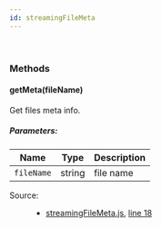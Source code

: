 ```yaml
---
id: streamingFileMeta
---
```

<!--link type="text/css" rel="stylesheet" href="/jsDoc.css"></link-->
<div id="main">

<section>
<header>
<h2></h2>
</header>
<article>
<div class="container-overview">
<dl class="details">
</dl>
</div>
<h3 class="subsection-title">Methods</h3>
<h4 class="name" id="getMeta"><span class="type-signature"></span>getMeta<span class="signature">(fileName)</span><span class="type-signature"></span></h4>
<div class="description">
Get files  meta info.
</div>
<h5>Parameters:</h5>
<table class="params">
<thead>
<tr>
<th>Name</th>
<th>Type</th>
<th class="last">Description</th>
</tr>
</thead>
<tbody>
<tr>
<td class="name"><code>fileName</code></td>
<td class="type">
<span class="param-type">string</span>
</td>
<td class="description last">file name</td>
</tr>
</tbody>
</table>
<dl class="details">
<dt class="tag-source">Source:</dt>
<dd class="tag-source"><ul class="dummy"><li>
<a href="pathname:///jsdoc/streamingFileMeta.js.html">streamingFileMeta.js</a>, <a href="pathname:///jsdoc/streamingFileMeta.js.html#line18">line 18</a>
</li></ul></dd>
</dl>
</article>
</section>
</div>

